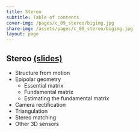 ```yaml
---
title: Stereo
subtitle: Table of contents
cover-img: /pages/c_09_stereo/bigimg.jpg
share-img: /assets/pages/c_09_stereo/bigimg.jpg
layout: page
---
```


## **Stereo** [(slides)](/pages/c_09_stereo/stereo.pdf)

- Structure from motion
- Epipolar geometry
     - Essential matrix
     - Fundamental matrix
     - Estimating the fundamental matrix
- Camera rectification
- Triangulation
- Stereo matching
- Other 3D sensors



